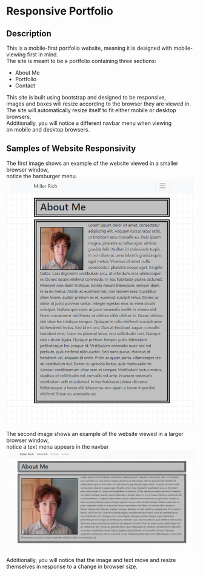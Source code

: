 # Responsive Portfolio

## Description
This is a mobile-first portfolio website, meaning it is designed with mobile-viewing first in mind.  
The site is meant to be a portfolio containing three sections:  
* About Me
* Portfolio
* Contact

This site is built using bootstrap and designed to be responsive,  
images and boxes will resize according to the browser they are viewed in.  
The site will automatically resize itself to fit either mobile or desktop browsers.  
Additionally, you will notice a different navbar menu when viewing  
on mobile and desktop browsers.

## Samples of Website Responsivity
The first image shows an example of the website viewed in a smaller browser window,  
notice the hamburger menu.
![](assets/samplesiteone.png)

The second image shows an example of the website viewed in a larger browser window,  
notice a text menu appears in the navbar
![](assets/samplesitetwo.png)

Additionally, you will notice that the image and text move and resize themselves in response to a change in browser size.